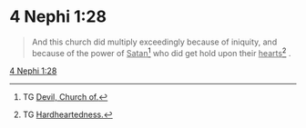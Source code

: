 # 4 Nephi 1:28

> And this church did multiply exceedingly because of iniquity, and because of the power of <u>Satan</u>[^a] who did get hold upon their <u>hearts</u>[^b] .

[4 Nephi 1:28](https://www.churchofjesuschrist.org/study/scriptures/bofm/4-ne/1?lang=eng&id=p28#p28)


[^a]: TG [Devil, Church of.](https://www.churchofjesuschrist.org/study/scriptures/tg/devil-church-of?lang=eng)
[^b]: TG [Hardheartedness.](https://www.churchofjesuschrist.org/study/scriptures/tg/hardheartedness?lang=eng)
